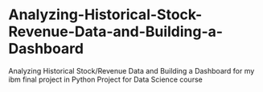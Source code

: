 # Analyzing-Historical-Stock-Revenue-Data-and-Building-a-Dashboard
Analyzing Historical Stock/Revenue Data and Building a Dashboard for my ibm final project in Python Project for Data Science course
